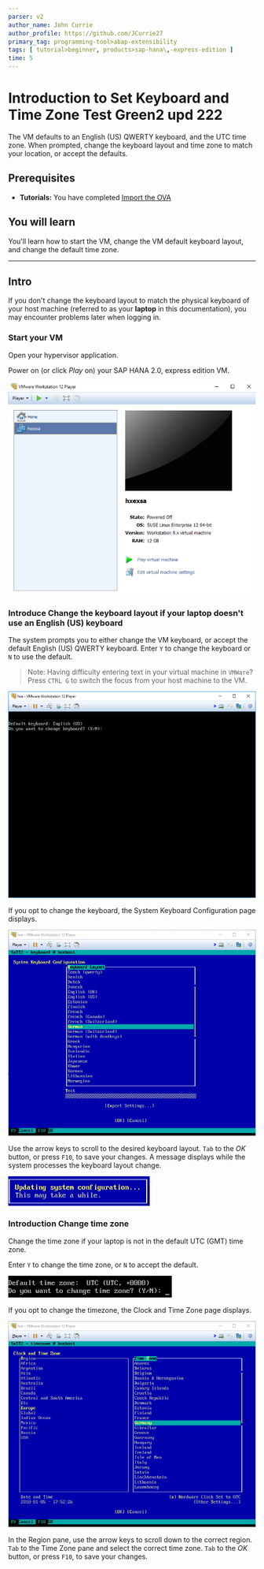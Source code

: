 ```yaml
---
parser: v2
author_name: John Currie
author_profile: https://github.com/JCurrie27
primary_tag: programming-tool>abap-extensibility
tags: [ tutorial>beginner, products>sap-hana\,-express-edition ]
time: 5
---
```


# Introduction to Set Keyboard and Time Zone Test Green2 upd 222
<!-- description --> The VM defaults to an English (US) QWERTY keyboard, and the UTC time zone. When prompted, change the keyboard layout and time zone to match your location, or accept the defaults.

<!-- loiod0775daa77ca4aaea29ea74b3e2e2ac1 -->

## Prerequisites
 - **Tutorials:**  You have completed [Import the OVA](hxe-ua-ova-vm) 

## You will learn
You'll learn how to start the VM, change the VM default keyboard layout, and change the default time zone.

---

## Intro
If you don't change the keyboard layout to match the physical keyboard of your host machine (referred to as your **laptop** in this documentation), you may encounter problems later when logging in.

### Start your VM


Open your hypervisor application.

Power on (or click *Play* on) your SAP HANA 2.0, express edition VM.

![hxe2_vm_start_0](hxe2_vm_start_0.png)


### Introduce Change the keyboard layout if your laptop doesn't use an English (US) keyboard


The system prompts you to either change the VM keyboard, or accept the default English (US) QWERTY keyboard. Enter `Y` to change the keyboard or `N` to use the default.

> Note:
> Having difficulty entering text in your virtual machine in `VMWare`? Press ` CTRL G ` to switch the focus from your host machine to the VM.
> 
> 

![HXE_change_keyboard_prompt_5](HXE_change_keyboard_prompt_5.png)

If you opt to change the keyboard, the System Keyboard Configuration page displays.

![HXE_change_keyboard_GUI_PNG_1](HXE_change_keyboard_GUI_PNG_1.png)

Use the arrow keys to scroll to the desired keyboard layout. `Tab` to the *OK* button, or press `F10`, to save your changes. A message displays while the system processes the keyboard layout change.

![HXE_change_keyboard_process_PNG_2](HXE_change_keyboard_process_PNG_2.png) 


### Introduction Change time zone


Change the time zone if your laptop is not in the default UTC (GMT) time zone.

Enter `Y` to change the time zone, or `N` to accept the default.

![HXE_change_timezone_PNG_4](HXE_change_timezone_PNG_4.png)

If you opt to change the timezone, the Clock and Time Zone page displays.

![HXE_change_timezone_GUI_3](HXE_change_timezone_GUI_3.png)

In the Region pane, use the arrow keys to scroll down to the correct region. `Tab` to the Time Zone pane and select the correct time zone. `Tab` to the *OK* button, or press `F10`, to save your changes.



